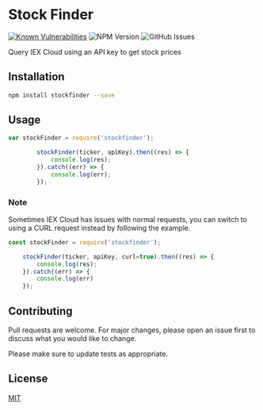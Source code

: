 # Stock Finder
[![Known Vulnerabilities](https://snyk.io/test/github/austinmccalley/Stock-Finder/badge.svg?targetFile=package.json)](https://snyk.io/test/github/austinmccalley/Stock-Finder?targetFile=package.json)
![NPM Version](https://img.shields.io/npm/v/stockfinder.svg)
![GitHub Issues](https://img.shields.io/github/issues/austinmccalley/Stock-Finder.svg)


Query IEX Cloud using an API key to get stock prices

## Installation


```bash
npm install stockfinder --save
```

## Usage

```javascript
var stockFinder = require('stockfinder');

        stockFinder(ticker, apiKey).then((res) => {
            console.log(res);
        }).catch((err) => {
            console.log(err);
        });
```

### Note
Sometimes IEX Cloud has issues with normal requests, you can switch to using a CURL request instead by following the example.

```javascript
const stockFinder = require('stockfinder');

    stockFinder(ticker, apiKey, curl=true).then((res) => {
        console.log(res);
    }).catch((err) => {
        console.log(err)
    });
```

## Contributing
Pull requests are welcome. For major changes, please open an issue first to discuss what you would like to change.

Please make sure to update tests as appropriate.

## License
[MIT](https://github.com/Mr-Que/Stock-Finder/blob/master/license)
